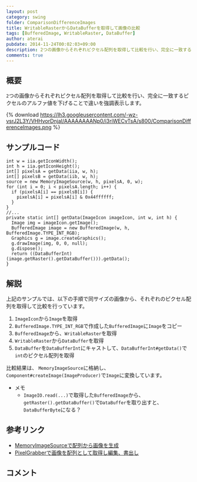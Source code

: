```yaml
---
layout: post
category: swing
folder: ComparisonDifferenceImages
title: WritableRasterからDataBufferを取得して画像の比較
tags: [BufferedImage, WritableRaster, DataBuffer]
author: aterai
pubdate: 2014-11-24T00:02:03+09:00
description: 2つの画像からそれぞれピクセル配列を取得して比較を行い、完全に一致するピクセルのアルファ値を下げることで違いを強調表示します。
comments: true
---
```

## 概要
`2`つの画像からそれぞれピクセル配列を取得して比較を行い、完全に一致するピクセルのアルファ値を下げることで違いを強調表示します。

{% download https://lh3.googleusercontent.com/-wz-vsrJ2L3Y/VHHvorDnjaI/AAAAAAAANp0/i3riWECvTsA/s800/ComparisonDifferenceImages.png %}

## サンプルコード
<pre class="prettyprint"><code>int w = iia.getIconWidth();
int h = iia.getIconHeight();
int[] pixelsA = getData(iia, w, h);
int[] pixelsB = getData(iib, w, h);
source = new MemoryImageSource(w, h, pixelsA, 0, w);
for (int i = 0; i &lt; pixelsA.length; i++) {
  if (pixelsA[i] == pixelsB[i]) {
    pixelsA[i] = pixelsA[i] &amp; 0x44ffffff;
  }
}
//...
private static int[] getData(ImageIcon imageIcon, int w, int h) {
  Image img = imageIcon.getImage();
  BufferedImage image = new BufferedImage(w, h, BufferedImage.TYPE_INT_RGB);
  Graphics g = image.createGraphics();
  g.drawImage(img, 0, 0, null);
  g.dispose();
  return ((DataBufferInt) (image.getRaster().getDataBuffer())).getData();
}
</code></pre>

## 解説
上記のサンプルでは、以下の手順で同サイズの画像から、それぞれのピクセル配列を取得して比較を行っています。

1. `ImageIcon`から`Image`を取得
1. `BufferedImage.TYPE_INT_RGB`で作成した`BufferedImage`に`Image`をコピー
1. `BufferedImage`から、`WritableRaster`を取得
1. `WritableRaster`から`DataBuffer`を取得
1. `DataBuffer`を`DataBufferInt`にキャストして、`DataBufferInt#getData()`で`int`のピクセル配列を取得

比較結果は、 `MemoryImageSource`に格納し、`Component#createImage(ImageProducer)`で`Image`に変換しています。

- メモ
    - `ImageIO.read(...)`で取得した`BufferedImage`から、`getRaster().getDataBuffer()`で`DataBuffer`を取り出すと、`DataBufferByte`になる？

<!-- dummy comment line for breaking list -->

## 参考リンク
- [MemoryImageSourceで配列から画像を生成](http://ateraimemo.com/Swing/MemoryImageSource.html)
- [PixelGrabberで画像を配列として取得し編集、書出し](http://ateraimemo.com/Swing/PixelGrabber.html)

<!-- dummy comment line for breaking list -->

## コメント
